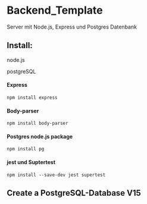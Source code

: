 # Backend_Template
Server mit Node.js, Express und Postgres Datenbank

## Install:
node.js

postgreSQL

#### Express
    npm install express
#### Body-parser
    npm install body-parser
#### Postgres node.js package 
    npm install pg
#### jest und Suptertest
    npm install --save-dev jest supertest

## Create a PostgreSQL-Database V15

